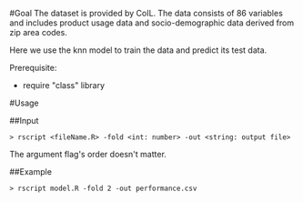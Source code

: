 #Goal
The dataset is provided by CoIL. The data consists of 86 variables and includes product usage data and socio-demographic data derived from zip area codes. 

Here we use the knn model to train the data and predict its test data.

Prerequisite:

-  require "class" library

#Usage

##Input
```
> rscript <fileName.R> -fold <int: number> -out <string: output file>
```

The argument flag's order doesn't matter.

##Example
```
> rscript model.R -fold 2 -out performance.csv
```
